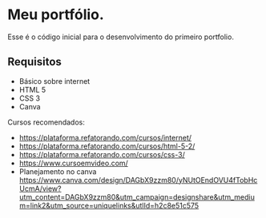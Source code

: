 # Meu portfólio.

Esse é o código inicial para o desenvolvimento do primeiro portfolio.

## Requisitos

- Básico sobre internet
- HTML 5
- CSS 3
- Canva

Cursos recomendados:
- https://plataforma.refatorando.com/cursos/internet/
- https://plataforma.refatorando.com/cursos/html-5-2/
- https://plataforma.refatorando.com/cursos/css-3/
- https://www.cursoemvideo.com/
- Planejamento no canva https://www.canva.com/design/DAGbX9zzm80/yNUtOEndOVU4fTobHcUcmA/view?utm_content=DAGbX9zzm80&utm_campaign=designshare&utm_medium=link2&utm_source=uniquelinks&utlId=h2c8e51c575

